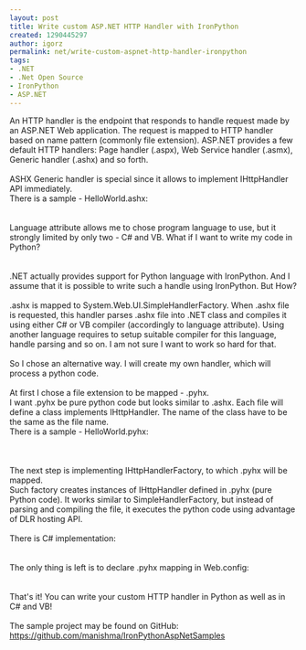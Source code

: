 ```yaml
---
layout: post
title: Write custom ASP.NET HTTP Handler with IronPython
created: 1290445297
author: igorz
permalink: net/write-custom-aspnet-http-handler-ironpython
tags:
- .NET
- .Net Open Source
- IronPython
- ASP.NET
---
```

<p>An HTTP handler is the endpoint that responds to handle request made by  an ASP.NET Web application. The request is mapped to HTTP handler based  on name pattern (commonly file extension). ASP.NET provides a few  default HTTP handlers: Page handler (.aspx), Web Service handler  (.asmx), Generic handler (.ashx) and so forth.<br />
<br />
ASHX Generic handler is special since it allows to implement IHttpHandler API immediately.<br />
There is a sample - HelloWorld.ashx:<br />
<br />
<img alt="" src="http://lh3.ggpht.com/_XoCEelnLy98/TOjlq4eb6_I/AAAAAAAAKwo/SvvlJ_vIhXw/s800/2010-11-21%2011h18_24.png" /><br />
<br />
Language  attribute allows me to chose program language to use, but it strongly  limited by only two - C# and VB. What if I want to write my code in  Python?<br />
<br />
<br />
.NET actually provides support for  Python language with IronPython.  And I assume that it is possible to  write such a handle using IronPython. But How?<br />
<br />
.ashx  is  mapped  to System.Web.UI.SimpleHandlerFactory. When .ashx file is requested,  this handler parses .ashx file into .NET class and compiles it using  either C# or VB compiler (accordingly to language attribute). Using  another language requires to setup suitable compiler for this language,  handle parsing and so on. I am not sure I want to work so hard for that.<br />
<br />
So I chose an alternative way. I will create my own handler, which will process a python code.<br />
<br />
At first I chose a file extension to be mapped - .pyhx.<br />
I  want .pyhx be pure python code but looks similar to .ashx. Each file  will define a class implements IHttpHandler. The name of the class have  to be the same as the file name.<br />
There is a sample - HelloWorld.pyhx:<br />
<br />
<img alt="" src="http://lh3.ggpht.com/_XoCEelnLy98/TOjmyjhkPyI/AAAAAAAAKw8/SoNlG0yZRS8/s800/2010-11-21%2011h16_23.png" /><br />
<br />
<br />
The next step is implementing IHttpHandlerFactory, to which .pyhx will be mapped.<br />
Such  factory creates instances of IHttpHandler defined in .pyhx (pure Python  code). It works similar to SimpleHandlerFactory, but instead of parsing  and compiling the file, it executes the python code  using advantage of  DLR hosting API.<br />
<br />
There is C# implementation:<br />
<br />
<img alt="" src="http://lh6.ggpht.com/_XoCEelnLy98/TOjmywFaScI/AAAAAAAAKxA/o-biZijULYw/s800/2010-11-21%2011h21_28.png" /><br />
<br />
The only thing is left is to declare .pyhx mapping in Web.config:<br />
<br />
<img alt="" src="http://lh6.ggpht.com/_XoCEelnLy98/TOjmy9ke2jI/AAAAAAAAKxE/wzq8sDknnt8/s800/2010-11-21%2011h23_51.png" /><br />
<br />
That's it! You can write your custom HTTP handler in Python as well as in C# and VB!<br />
<br />
The sample project may be found on GitHub: <a href="https://github.com/manishma/IronPythonAspNetSamples">https://github.com/manishma/IronPythonAspNetSamples</a></p>
